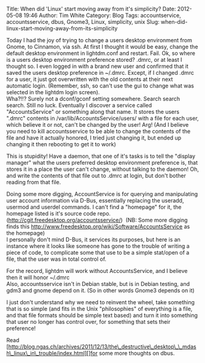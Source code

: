 Title: When did 'Linux' start moving away from it's simplicity?
Date: 2012-05-08 19:46
Author: Tim White
Category: Blog
Tags: accountservice, accountsservice, dbus, Gnome3, Linux, simplicity, unix
Slug: when-did-linux-start-moving-away-from-its-simplicity

Today I had the joy of trying to change a users desktop environment from
Gnome, to Cinnamon, via ssh. At first I thought it would be easy, change
the default desktop environment in lightdm.conf and restart. Fail. Ok,
so where is a users desktop environment preference stored? .dmrc, or at
least I thought so. I even logged in with a brand new user and confirmed
that it saved the users desktop preference in \~/.dmrc. Except, if I
changed .dmrc for a user, it just got overwritten with the old contents
at their next automatic login. (Remember, ssh, so can't use the gui to
change what was selected in the lightdm login screen).  
Wha?!!? Surely not a dconf/gconf setting somewhere. Search search
search. Still no luck. Eventually I discover a service called
"AccountsService" or something along that name. It stores the users
".dmrc" contents in /var/lib/AccountsService/users/ with a file for each
user, which believe it or not, can't be changed by the user! Arg! (And I
believe you need to kill accountsservice to be able to change the
contents of the file and have it actually honored, I tried just changing
it, but ended up changing it then rebooting to get it to work)

This is stupidity! Have a daemon, that one of it's tasks is to tell the
"display manager" what the users preferred desktop environment
preference is, that stores it in a place the user can't change, without
talking to the daemon! Oh, and write the contents of that file out to
.dmrc at login, but don't bother reading from that file.

Doing some more digging, AccountService is for querying and manipulating
user account information via D-Bus, essentially replacing the useradd,
usermod and userdel commands. I can't find a "homepage" for it, the
homepage listed is it's source code repo.
(<http://cgit.freedesktop.org/accountsservice/>)  (NB: Some more digging
finds this <http://www.freedesktop.org/wiki/Software/AccountsService> as
the homepage)  
I personally don't mind D-Bus, it services its purposes, but here is an
instance where it looks like someone has gone to the trouble of writing
a piece of code, to complicate some that use to be a simple stat/open of
a file, that the user was in total control of.

For the record, lightdm will work without AccountsService, and I believe
then it will honor \~/.dmrc  
Also, accountsservice isn't in Debian stable, but is in Debian testing,
and gdm3 and gnome depend on it. (So in other words Gnome3 depends on
it)

I just don't understand why we need to reinvent the wheel, take
something that is so simple (and fits in the Unix "philosophies" of
everything is a file, and that file formats should be simple text based)
and turn it into something that user no longer has control over, for
something that sets their preference!

Read
[http://blog.ngas.ch/archives/2011/12/13/the\_destructive\_desktop\_\_mdash\_linux\_in\_trouble/index.html][]for
some more thoughts on dbus.

  [http://blog.ngas.ch/archives/2011/12/13/the\_destructive\_desktop\_\_mdash\_linux\_in\_trouble/index.html]:
    http://blog.ngas.ch/archives/2011/12/13/the_destructive_desktop__mdash_linux_in_trouble/index.html%20
